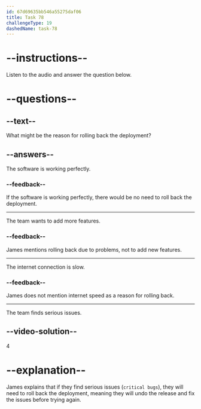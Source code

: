 ```yaml
---
id: 67d69635bb546a55275daf06
title: Task 78
challengeType: 19
dashedName: task-78
---
```


<!-- (audio) James: If we find critical bugs, we'll probably have to roll back the deployment and fix them before trying again. -->

# --instructions--

Listen to the audio and answer the question below.

# --questions--

## --text--

What might be the reason for rolling back the deployment?

## --answers--

The software is working perfectly.

### --feedback--

If the software is working perfectly, there would be no need to roll back the deployment.

---

The team wants to add more features.

### --feedback--

James mentions rolling back due to problems, not to add new features.

---

The internet connection is slow.

### --feedback--

James does not mention internet speed as a reason for rolling back.

---

The team finds serious issues.

## --video-solution--

4

# --explanation--

James explains that if they find serious issues (`critical bugs`), they will need to roll back the deployment, meaning they will undo the release and fix the issues before trying again.
